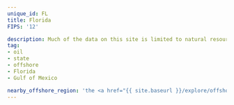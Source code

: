 ```yaml
---
unique_id: FL
title: Florida
FIPS: '12'

description: Much of the data on this site is limited to natural resource extraction on federal land, which represents 13.2% of all land in Florida. Florida also borders an offshore area with significant natural resource extraction, which may contribute to the state’s economy.
tag:
- oil
- state
- offshore
- Florida
- Gulf of Mexico

nearby_offshore_region: 'the <a href="{{ site.baseurl }}/explore/offshore-gulf/">Gulf of Mexico</a>'
---
```

